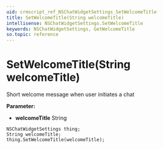 ```yaml
---
uid: crmscript_ref_NSChatWidgetSettings_SetWelcomeTitle
title: SetWelcomeTitle(String welcomeTitle)
intellisense: NSChatWidgetSettings.SetWelcomeTitle
keywords: NSChatWidgetSettings, GetWelcomeTitle
so.topic: reference
---
```


# SetWelcomeTitle(String welcomeTitle)

Short welcome message when user initiates a chat

**Parameter:** 
* **welcomeTitle** String

```crmscript
NSChatWidgetSettings thing;
String welcomeTitle;
thing.SetWelcomeTitle(welcomeTitle);
```

